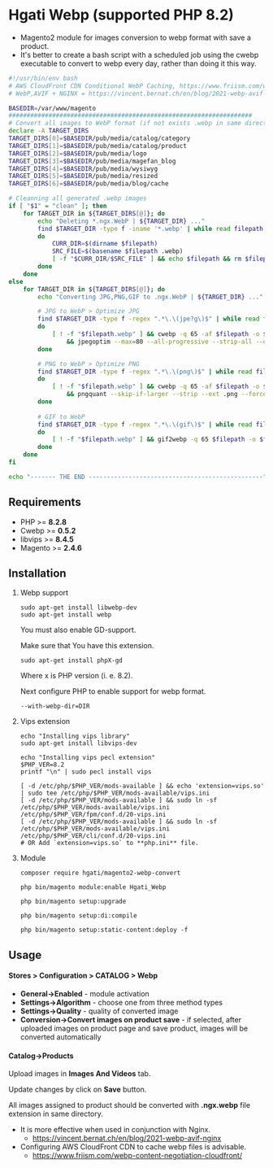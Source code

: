 # Hgati Webp (supported PHP 8.2)

- Magento2 module for images conversion to webp format with save a product.
- It's better to create a bash script with a scheduled job using the cwebp executable to convert to webp every day, rather than doing it this way.

```bash
#!/usr/bin/env bash
# AWS CloudFront CDN Conditional WebP Caching, https://www.friism.com/webp-content-negotiation-cloudfront/
# WebP,AVIF + NGINX = https://vincent.bernat.ch/en/blog/2021-webp-avif-nginx

BASEDIR=/var/www/magento
###################################################################
# Convert all images to WebP format (if not exists .webp in same directory)
declare -A TARGET_DIRS
TARGET_DIRS[0]=$BASEDIR/pub/media/catalog/category
TARGET_DIRS[1]=$BASEDIR/pub/media/catalog/product
TARGET_DIRS[2]=$BASEDIR/pub/media/logo
TARGET_DIRS[3]=$BASEDIR/pub/media/magefan_blog
TARGET_DIRS[4]=$BASEDIR/pub/media/wysiwyg
TARGET_DIRS[5]=$BASEDIR/pub/media/resized
TARGET_DIRS[6]=$BASEDIR/pub/media/blog/cache

# Cleanning all generated .webp images
if [ "$1" = "clean" ]; then
	for TARGET_DIR in ${TARGET_DIRS[@]}; do
		echo "Deleting *.ngx.WebP | ${TARGET_DIR} ..."
		find $TARGET_DIR -type f -iname '*.webp' | while read filepath
		do
			CURR_DIR=$(dirname $filepath)
			SRC_FILE=$(basename $filepath .webp)
			[ -f "$CURR_DIR/$SRC_FILE" ] && echo $filepath && rm $filepath
		done
	done
else
	for TARGET_DIR in ${TARGET_DIRS[@]}; do
		echo "Converting JPG,PNG,GIF to .ngx.WebP | ${TARGET_DIR} ..."

		# JPG to WebP > Optimize JPG
		find $TARGET_DIR -type f -regex ".*\.\(jpe?g\)$" | while read filepath
		do 
			[ ! -f "$filepath.webp" ] && cwebp -q 65 -af $filepath -o $filepath.webp -quiet \
				&& jpegoptim --max=80 --all-progressive --strip-all --quiet $filepath
		done

		# PNG to WebP > Optimize PNG
		find $TARGET_DIR -type f -regex ".*\.\(png\)$" | while read filepath
		do 
			[ ! -f "$filepath.webp" ] && cwebp -q 65 -af $filepath -o $filepath.webp -quiet \
				&& pngquant --skip-if-larger --strip --ext .png --force -- $filepath
		done
		
		# GIF to WebP
		find $TARGET_DIR -type f -regex ".*\.\(gif\)$" | while read filepath
		do 
			[ ! -f "$filepath.webp" ] && gif2webp -q 65 $filepath -o $filepath.webp -quiet
		done
	done
fi

echo "------- THE END ------------------------------------------------"
```

## Requirements

* PHP >= **8.2.8**
* Cwebp >= **0.5.2**
* libvips >= **8.4.5**
* Magento >= **2.4.6**

## Installation

1. Webp support

    ```shell script
    sudo apt-get install libwebp-dev
    sudo apt-get install webp
    ```
   
   You must also enable GD-support.
   
   Make sure that You have this extension.
   
    ```shell script
   sudo apt-get install phpX-gd
   ```
   
   Where x is PHP version (i. e. 8.2).
   
   Next configure PHP to enable support for webp format.
   
    ```shell script
    --with-webp-dir=DIR
    ```   
   
2. Vips extension

    ```shell script
    echo "Installing vips library"
    sudo apt-get install libvips-dev
    
    echo "Installing vips pecl extension"
    $PHP_VER=8.2
    printf "\n" | sudo pecl install vips
    
    [ -d /etc/php/$PHP_VER/mods-available ] && echo 'extension=vips.so' | sudo tee /etc/php/$PHP_VER/mods-available/vips.ini
    [ -d /etc/php/$PHP_VER/mods-available ] && sudo ln -sf /etc/php/$PHP_VER/mods-available/vips.ini /etc/php/$PHP_VER/fpm/conf.d/20-vips.ini
    [ -d /etc/php/$PHP_VER/mods-available ] && sudo ln -sf /etc/php/$PHP_VER/mods-available/vips.ini /etc/php/$PHP_VER/cli/conf.d/20-vips.ini
    # OR Add `extension=vips.so` to **php.ini** file.
    ```

3. Module

    ```shell  
    composer require hgati/magento2-webp-convert
    
    php bin/magento module:enable Hgati_Webp
    
    php bin/magento setup:upgrade
    
    php bin/magento setup:di:compile
    
    php bin/magento setup:static-content:deploy -f
    ```

## Usage

#### **Stores > Configuration > CATALOG > Webp**

* **General->Enabled** - module activation
* **Settings->Algorithm** - choose one from three method types 
* **Settings->Quality** - quality of converted image
* **Conversion->Convert images on product save** - if selected,
 after uploaded images on product page and save product, images will be converted automatically
 
#### Catalog->Products

Upload images in **Images And Videos** tab.

Update changes by click on **Save** button.

All images assigned to product should be converted with **.ngx.webp** file extension in same directory.

- It is more effective when used in conjunction with Nginx.
    - https://vincent.bernat.ch/en/blog/2021-webp-avif-nginx
- Configuring AWS CloudFront CDN to cache webp files is advisable.
    - https://www.friism.com/webp-content-negotiation-cloudfront/


